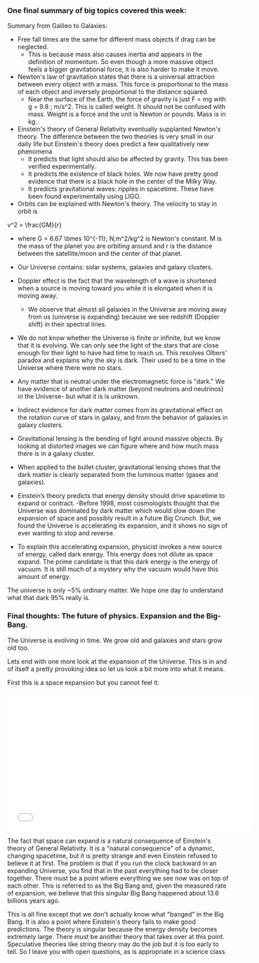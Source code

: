 


### One final summary of big topics covered this week:

Summary from Galileo to Galaxies:
- Free fall times are the same for different mass objects if drag can be neglected.
  - This is because mass also causes inertia and appears in the definition of momentum. So even though a more massive object feels a bigger gravitational force, it is also harder to make it move.
- Newton's law of gravitation states that there is a universal attraction between every object with a mass. This force is proportional to the mass of each object and inversely proportional to the distance squared.
  - Near the surface of the Earth, the force of gravity is just <lrn-math>F = mg</lrn-math> with <lrn-math>g = 9.8 \; m/s^2</lrn-math>. This is called weight. It should not be confused with mass. Weight is a force and the unit is Newton or pounds. Mass is in kg.
- Einstein's theory of General Relativity eventually supplanted Newton's theory. The difference between the two theories is very small in our daily life but Einstein's theory does predict a few qualitatively new phenomena 
  - It predicts that light should also be affected by gravity. This has been verified experimentally.
  - It predicts the existence of black holes. We now have pretty good evidence that there is a black hole in the center of the Milky Way.
  - It predicts gravitational waves: ripples in spacetime. These have been found experimentally using LIGO.
- Orbits can be explained with Newton's theory. The velocity to stay in orbit is

<lrn-math>v^2 = \frac{GM}{r}</lrn-math>

- where <lrn-math>G = 6.67 \times 10^{-11}\; N\;m^2/kg^2</lrn-math> is Newton's constant. M is the mass of the planet you are orbiting around and r is the distance between the satellite/moon and the center of that planet.

- Our Universe contains: solar systems, galaxies and galaxy clusters.
- Doppler effect is the fact that the wavelength of a wave is shortened when a source is moving toward you while it is elongated when it is moving away.
  - We observe that almost all galaxies in the Universe are moving away from us (universe is expanding) because we see redshift (Doppler shift) in their spectral lines.


- We do not know whether the Universe is finite or infinite, but we know that it is evolving. We can only see the light of the stars that are close enough for their light to have had time to reach us. This resolves Olbers' paradox and explains why the sky is dark. Their used to be a time in the Universe where there were no stars.
- Any matter that is neutral under the electromagnetic force is "dark." We have evidence of another dark matter (beyond neutrons and neutrinos) in the Universe- but what it is is unknown.
- Indirect evidence for dark matter comes from its gravitational effect on the rotation curve of stars in galaxy, and from the behavior of galaxies in galaxy clusters.
- Gravitational lensing is the bending of light around massive objects. By looking at distorted images we can figure where and how much mass there is in a galaxy cluster.
- When applied to the bullet cluster, gravitational lensing shows that the dark matter is clearly separated from the luminous matter (gases and galaxies).
- Einstein’s theory predicts that energy density should drive spacetime to expand or contract.
-Before 1998, most cosmologists thought that the Universe was dominated by dark matter which would slow down the expansion of space and possibly result in a future Big Crunch. But, we found the Universe is accelerating its expansion, and it shows no sign of ever wanting to stop and reverse.
- To explain this accelerating expansion, physicist invokes a new source of energy, called dark energy. This energy does not dilute as space expand. The prime candidate is that this dark energy is the energy of vacuum. It is still much of a mystery why the vacuum would have this amount of energy.

The universe is only ~5% ordinary matter. We hope one day to understand what that dark 95% really is.

### Final thoughts: The future of physics. Expansion and the Big-Bang.

The Universe is evolving in time. We grow old and galaxies and stars grow old too.

Lets end with one more look at the expansion of the Universe. This is in and of itself a pretty provoking idea so let us look a bit more into what it means.

First this is a space expansion but you cannot feel it:

<iframe allowfullscreen="" frameborder="0" height="315" src="//www.youtube.com/embed/th_9ZR2I0_w?rel=0" width="560"></iframe>

The fact that space can expand is a natural consequence of Einstein's theory of General Relativity. It is a "natural consequence" of a dynamic, changing spacetime, but it is pretty strange and even Einstein refused to believe it at first. The problem is that if you run the clock backward in an expanding Universe, you find that in the past everything had to be closer together. There must be a point where everything we see now was on top of each other. This is referred to as the Big Bang and, given the measured rate of expansion, we believe that this singular Big Bang happened about 13.6 billions years ago.

This is all fine except that we don't actually know what "banged" in the Big Bang. It is also a point where Einstein's theory fails to make good predictions. The theory is singular because the energy density becomes extremely large. There must be another theory that takes over at this point. Speculative theories like string theory may do the job but it is too early to tell. So I leave you with open questions, as is appropriate in a science class.